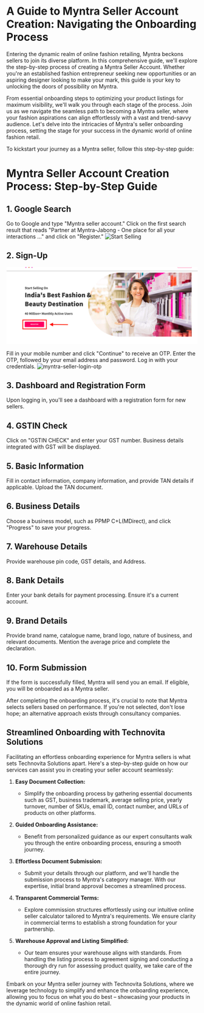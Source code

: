 # A Guide to Myntra Seller Account Creation: Navigating the Onboarding Process

Entering the dynamic realm of online fashion retailing, Myntra beckons sellers to join its diverse platform. In this comprehensive guide, we'll explore the step-by-step process of creating a Myntra Seller Account. Whether you're an established fashion entrepreneur seeking new opportunities or an aspiring designer looking to make your mark, this guide is your key to unlocking the doors of possibility on Myntra.

From essential onboarding steps to optimizing your product listings for maximum visibility, we'll walk you through each stage of the process. Join us as we navigate the seamless path to becoming a Myntra seller, where your fashion aspirations can align effortlessly with a vast and trend-savvy audience. Let's delve into the intricacies of Myntra's seller onboarding process, setting the stage for your success in the dynamic world of online fashion retail.

To kickstart your journey as a Myntra seller, follow this step-by-step guide:

# Myntra Seller Account Creation Process: Step-by-Step Guide

## 1. Google Search

Go to Google and type "Myntra seller account." Click on the first search result that reads "Partner at Myntra-Jabong - One place for all your interactions …" and click on "Register."
![Start Selling](/docs/content/myntra/myntra-account-creation-1.png)

## 2. Sign-Up

![myntra-seller-signup](public/docs/content/myntra/myntra-account-cration-2.png)

Fill in your mobile number and click "Continue" to receive an OTP. Enter the OTP, followed by your email address and password. Log in with your credentials.
![myntra-seller-login-otp](/docs/content/myntra/myntra-account-creation-3.png)

## 3. Dashboard and Registration Form

Upon logging in, you'll see a dashboard with a registration form for new sellers.

## 4. GSTIN Check

Click on "GSTIN CHECK" and enter your GST number. Business details integrated with GST will be displayed.

## 5. Basic Information

Fill in contact information, company information, and provide TAN details if applicable. Upload the TAN document.

## 6. Business Details

Choose a business model, such as PPMP C+L(MDirect), and click "Progress" to save your progress.

## 7. Warehouse Details

Provide warehouse pin code, GST details, and Address.

## 8. Bank Details

Enter your bank details for payment processing. Ensure it's a current account.

## 9. Brand Details

Provide brand name, catalogue name, brand logo, nature of business, and relevant documents. Mention the average price and complete the declaration.

## 10. Form Submission

If the form is successfully filled, Myntra will send you an email. If eligible, you will be onboarded as a Myntra seller.

After completing the onboarding process, it's crucial to note that Myntra selects sellers based on performance. If you're not selected, don't lose hope; an alternative approach exists through consultancy companies.

## Streamlined Onboarding with Technovita Solutions

Facilitating an effortless onboarding experience for Myntra sellers is what sets Technovita Solutions apart. Here's a step-by-step guide on how our services can assist you in creating your seller account seamlessly:

1. **Easy Document Collection:**

   - Simplify the onboarding process by gathering essential documents such as GST, business trademark, average selling price, yearly turnover, number of SKUs, email ID, contact number, and URLs of products on other platforms.

2. **Guided Onboarding Assistance:**

   - Benefit from personalized guidance as our expert consultants walk you through the entire onboarding process, ensuring a smooth journey.

3. **Effortless Document Submission:**

   - Submit your details through our platform, and we'll handle the submission process to Myntra's category manager. With our expertise, initial brand approval becomes a streamlined process.

4. **Transparent Commercial Terms:**

   - Explore commission structures effortlessly using our intuitive online seller calculator tailored to Myntra's requirements. We ensure clarity in commercial terms to establish a strong foundation for your partnership.

5. **Warehouse Approval and Listing Simplified:**
   - Our team ensures your warehouse aligns with standards. From handling the listing process to agreement signing and conducting a thorough dry run for assessing product quality, we take care of the entire journey.

Embark on your Myntra seller journey with Technovita Solutions, where we leverage technology to simplify and enhance the onboarding experience, allowing you to focus on what you do best – showcasing your products in the dynamic world of online fashion retail.
